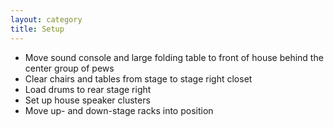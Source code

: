 ```yaml
---
layout: category
title: Setup
---
```


<span id="checklist" class="hidden"></span>
- Move sound console and large folding table to front of house behind the center group of pews
- Clear chairs and tables from stage to stage right closet
- Load drums to rear stage right
- Set up house speaker clusters
- Move up- and down-stage racks into position